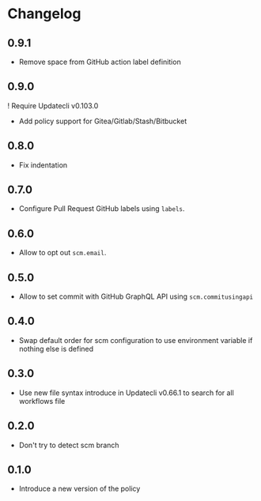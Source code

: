 # Changelog

## 0.9.1

* Remove space from GitHub action label definition

## 0.9.0

! Require Updatecli v0.103.0

* Add policy support for Gitea/Gitlab/Stash/Bitbucket

## 0.8.0

* Fix indentation

## 0.7.0

* Configure Pull Request GitHub labels using `labels`.

## 0.6.0

* Allow to opt out `scm.email`.

## 0.5.0

* Allow to set commit with GitHub GraphQL API using `scm.commitusingapi`

## 0.4.0

* Swap default order for scm configuration to use environment variable if nothing else is defined

## 0.3.0

* Use new file syntax introduce in Updatecli v0.66.1 to search for all workflows file

## 0.2.0

* Don't try to detect scm branch

## 0.1.0

* Introduce a new version of the policy
